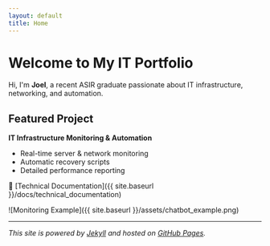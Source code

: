 ```yaml
---
layout: default
title: Home
---
```


# Welcome to My IT Portfolio

Hi, I'm **Joel**, a recent ASIR graduate passionate about IT infrastructure, networking, and automation.

## Featured Project
**IT Infrastructure Monitoring & Automation**
- Real-time server & network monitoring
- Automatic recovery scripts
- Detailed performance reporting

📄 [Technical Documentation]({{ site.baseurl }}/docs/technical_documentation)

![Monitoring Example]({{ site.baseurl }}/assets/chatbot_example.png)

---
*This site is powered by [Jekyll](https://jekyllrb.com/) and hosted on [GitHub Pages](https://pages.github.com/).*

